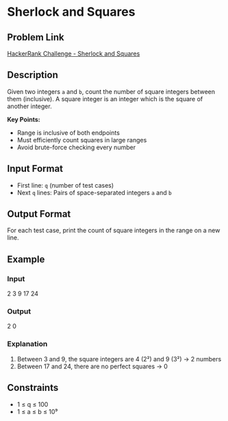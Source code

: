# Sherlock and Squares

## Problem Link
[HackerRank Challenge - Sherlock and Squares](https://www.hackerrank.com/contests/mountblue-technologies/challenges/sherlock-and-squares)

## Description
Given two integers `a` and `b`, count the number of square integers between them (inclusive). A square integer is an integer which is the square of another integer.

**Key Points:**
- Range is inclusive of both endpoints
- Must efficiently count squares in large ranges
- Avoid brute-force checking every number

## Input Format
- First line: `q` (number of test cases)
- Next `q` lines: Pairs of space-separated integers `a` and `b`

## Output Format
For each test case, print the count of square integers in the range on a new line.

## Example
### Input
2
3 9
17 24


### Output
2
0


### Explanation
1. Between 3 and 9, the square integers are 4 (2²) and 9 (3²) → 2 numbers
2. Between 17 and 24, there are no perfect squares → 0

## Constraints
- 1 ≤ q ≤ 100
- 1 ≤ a ≤ b ≤ 10⁹
